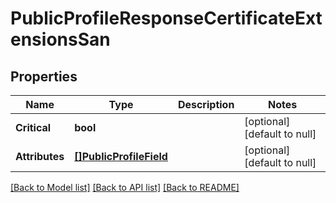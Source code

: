 # PublicProfileResponseCertificateExtensionsSan

## Properties
Name | Type | Description | Notes
------------ | ------------- | ------------- | -------------
**Critical** | **bool** |  | [optional] [default to null]
**Attributes** | [**[]PublicProfileField**](PublicProfileField.md) |  | [optional] [default to null]

[[Back to Model list]](../README.md#documentation-for-models) [[Back to API list]](../README.md#documentation-for-api-endpoints) [[Back to README]](../README.md)

